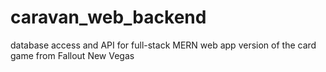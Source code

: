 # caravan_web_backend
database access and API for full-stack MERN web app version of the card game from Fallout New Vegas


